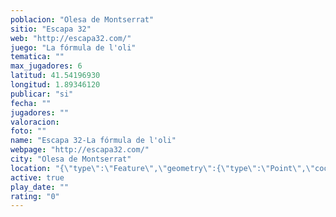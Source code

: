 ```yaml
---
poblacion: "Olesa de Montserrat"
sitio: "Escapa 32"
web: "http://escapa32.com/"
juego: "La fórmula de l'oli"
tematica: ""
max_jugadores: 6
latitud: 41.54196930
longitud: 1.89346120
publicar: "si"
fecha: ""
jugadores: ""
valoracion: 
foto: ""
name: "Escapa 32-La fórmula de l'oli"
webpage: "http://escapa32.com/"
city: "Olesa de Montserrat"
location: "{\"type\":\"Feature\",\"geometry\":{\"type\":\"Point\",\"coordinates\":[1.8934612,41.5419693]}}"
active: true
play_date: ""
rating: "0"
---
```

